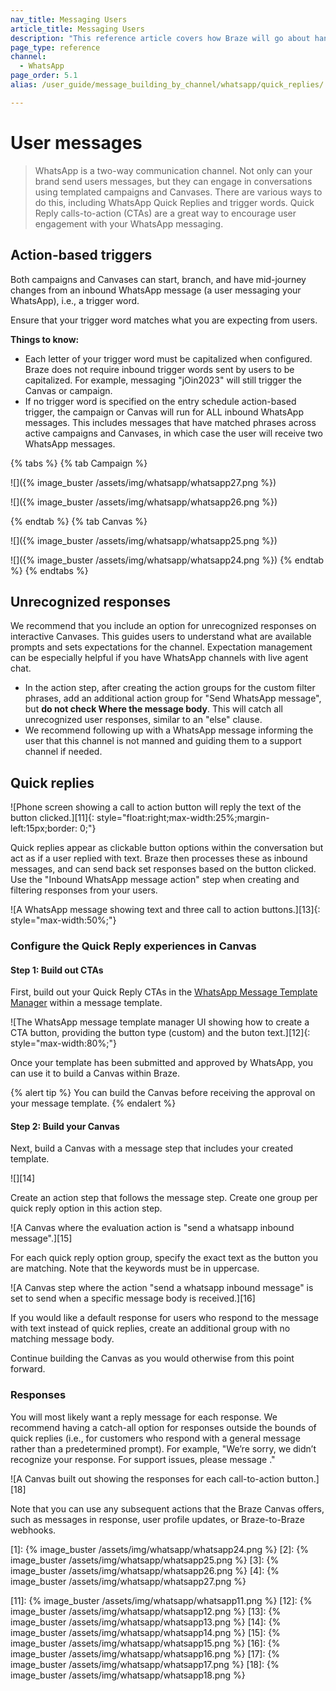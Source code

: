 ```yaml
---
nav_title: Messaging Users
article_title: Messaging Users
description: "This reference article covers how Braze will go about handling user messages."
page_type: reference
channel:
  - WhatsApp
page_order: 5.1
alias: /user_guide/message_building_by_channel/whatsapp/quick_replies/

---
```


# User messages

> WhatsApp is a two-way communication channel. Not only can your brand send users messages, but they can engage in conversations using templated campaigns and Canvases. There are various ways to do this, including WhatsApp Quick Replies and trigger words. Quick Reply calls-to-action (CTAs) are a great way to encourage user engagement with your WhatsApp messaging.

## Action-based triggers 

Both campaigns and Canvases can start, branch, and have mid-journey changes from an inbound WhatsApp message (a user messaging your WhatsApp), i.e., a trigger word. 

Ensure that your trigger word matches what you are expecting from users.

**Things to know:**
- Each letter of your trigger word must be capitalized when configured. Braze does not require inbound trigger words sent by users to be capitalized. For example, messaging "jOin2023" will still trigger the Canvas or campaign.
- If no trigger word is specified on the entry schedule action-based trigger, the campaign or Canvas will run for ALL inbound WhatsApp messages. This includes messages that have matched phrases across active campaigns and Canvases, in which case the user will receive two WhatsApp messages.

{% tabs %}
{% tab Campaign %}

![]({% image_buster /assets/img/whatsapp/whatsapp27.png %})

![]({% image_buster /assets/img/whatsapp/whatsapp26.png %})

{% endtab %}
{% tab Canvas %}

![]({% image_buster /assets/img/whatsapp/whatsapp25.png %})

![]({% image_buster /assets/img/whatsapp/whatsapp24.png %})
{% endtab %}
{% endtabs %}

## Unrecognized responses

We recommend that you include an option for unrecognized responses on interactive Canvases. This guides users to understand what are available prompts and sets expectations for the channel. Expectation management can be especially helpful if you have WhatsApp channels with live agent chat. 
- In the action step, after creating the action groups for the custom filter phrases, add an additional action group for "Send WhatsApp message", but **do not check Where the message body**. This will catch all unrecognized user responses, similar to an "else" clause. 
- We recommend following up with a WhatsApp message informing the user that this channel is not manned and guiding them to a support channel if needed. 

## Quick replies 

![Phone screen showing a call to action button will reply the text of the button clicked.][11]{: style="float:right;max-width:25%;margin-left:15px;border: 0;"}

Quick replies appear as clickable button options within the conversation but act as if a user replied with text. Braze then processes these as inbound messages, and can send back set responses based on the button clicked. Use the "Inbound WhatsApp message action" step when creating and filtering responses from your users.

![A WhatsApp message showing text and three call to action buttons.][13]{: style="max-width:50%;"}

### Configure the Quick Reply experiences in Canvas

#### Step 1: Build out CTAs

First, build out your Quick Reply CTAs in the [WhatsApp Message Template Manager](https://business.facebook.com/wa/manage/message-templates/) within a message template. 

![The WhatsApp message template manager UI showing how to create a CTA button, providing the button type (custom) and the buton text.][12]{: style="max-width:80%;"}

Once your template has been submitted and approved by WhatsApp, you can use it to build a Canvas within Braze. 

{% alert tip %}
You can build the Canvas before receiving the approval on your message template. 
{% endalert %}

#### Step 2: Build your Canvas

Next, build a Canvas with a message step that includes your created template. 

![][14]

Create an action step that follows the message step. Create one group per quick reply option in this action step.

![A Canvas where the evaluation action is "send a whatsapp inbound message".][15]

For each quick reply option group, specify the exact text as the button you are matching. Note that the keywords must be in uppercase. 

![A Canvas step where the action "send a whatsapp inbound message" is set to send when a specific message body is received.][16]

If you would like a default response for users who respond to the message with text instead of quick replies, create an additional group with no matching message body.

Continue building the Canvas as you would otherwise from this point forward.

### Responses

You will most likely want a reply message for each response. We recommend having a catch-all option for responses outside the bounds of quick replies (i.e., for customers who respond with a general message rather than a predetermined prompt). For example, "We’re sorry, we didn’t recognize your response. For support issues, please message <support channel>."

![A Canvas built out showing the responses for each call-to-action button.][18]

Note that you can use any subsequent actions that the Braze Canvas offers, such as messages in response, user profile updates, or Braze-to-Braze webhooks. 

[1]: {% image_buster /assets/img/whatsapp/whatsapp24.png %} 
[2]: {% image_buster /assets/img/whatsapp/whatsapp25.png %} 
[3]: {% image_buster /assets/img/whatsapp/whatsapp26.png %} 
[4]: {% image_buster /assets/img/whatsapp/whatsapp27.png %} 

[11]: {% image_buster /assets/img/whatsapp/whatsapp11.png %} 
[12]: {% image_buster /assets/img/whatsapp/whatsapp12.png %} 
[13]: {% image_buster /assets/img/whatsapp/whatsapp13.png %} 
[14]: {% image_buster /assets/img/whatsapp/whatsapp14.png %} 
[15]: {% image_buster /assets/img/whatsapp/whatsapp15.png %} 
[16]: {% image_buster /assets/img/whatsapp/whatsapp16.png %} 
[17]: {% image_buster /assets/img/whatsapp/whatsapp17.png %} 
[18]: {% image_buster /assets/img/whatsapp/whatsapp18.png %}
